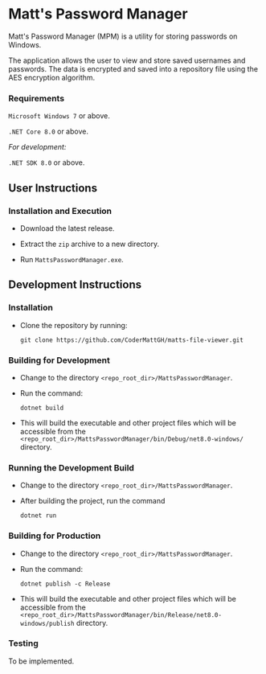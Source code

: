 # Matt's Password Manager

Matt's Password Manager (MPM) is a utility for storing passwords on Windows.

The application allows the user to view and store saved usernames and passwords.
The data is encrypted and saved into a repository file using the AES encryption algorithm.

### Requirements

`Microsoft Windows 7` or above.

`.NET Core 8.0` or above.

_For development:_

`.NET SDK 8.0` or above.

## User Instructions

### Installation and Execution

* Download the latest release.

* Extract the `zip` archive to a new directory.

* Run `MattsPasswordManager.exe`.

## Development Instructions

### Installation

* Clone the repository by running:

	``
	git clone https://github.com/CoderMattGH/matts-file-viewer.git
	``

### Building for Development

* Change to the directory `<repo_root_dir>/MattsPasswordManager`.

* Run the command:

	``
	dotnet build
	``

* This will build the executable and other project files which will be accessible from the 
`<repo_root_dir>/MattsPasswordManager/bin/Debug/net8.0-windows/` directory.

### Running the Development Build

* Change to the directory `<repo_root_dir>/MattsPasswordManager`.

* After building the project, run the command

	``
	dotnet run
	``

### Building for Production

* Change to the directory `<repo_root_dir>/MattsPasswordManager`.

* Run the command:

	``
	dotnet publish -c Release
	``

* This will build the executable and other project files which will be accessible from the 
`<repo_root_dir>/MattsPasswordManager/bin/Release/net8.0-windows/publish` directory.

### Testing

To be implemented.

